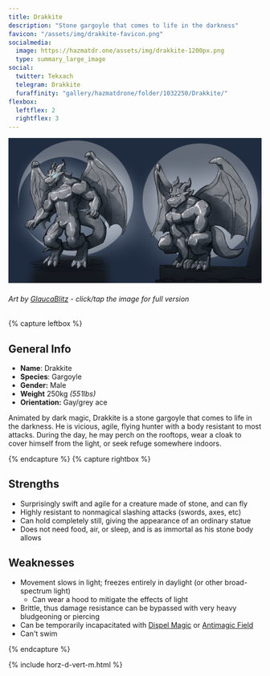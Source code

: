 ```yaml
---
title: Drakkite
description: "Stone gargoyle that comes to life in the darkness"
favicon: "/assets/img/drakkite-favicon.png"
socialmedia:
  image: https://hazmatdr.one/assets/img/drakkite-1200px.png
  type: summary_large_image
social:
  twitter: Tekxach
  telegram: Drakkite
  furaffinity: "gallery/hazmatdrone/folder/1032250/Drakkite/"
flexbox:
  leftflex: 2
  rightflex: 3
---
```


[![Refsheet Image](/assets/img/drakkite-1200px.png)](/assets/img/drakkite.png)
###### Art by [GlaucaBlitz](https://www.furaffinity.net/user/GlaucaBlitz) - <span class="desktop-only">click</span><span class="raw-only">/</span><span class="mobile-only">tap</span> the image for full version

	
{% capture leftbox %}
## General Info
- **Name**: Drakkite
- **Species**: Gargoyle
- **Gender:** Male
- **Weight** 250kg *(551lbs)*
- **Orientation:** Gay/grey ace

Animated by dark magic, Drakkite is a stone gargoyle that comes to life in the darkness. He is vicious, agile, flying hunter with a body resistant to most attacks.
During the day, he may perch on the rooftops, wear a cloak to cover himself from the light, or seek refuge somewhere indoors.

{% endcapture %}
{% capture rightbox %}

## Strengths
* Surprisingly swift and agile for a creature made of stone, and can fly
* Highly resistant to nonmagical slashing attacks (swords, axes, etc)
* Can hold completely still, giving the appearance of an ordinary statue
* Does not need food, air, or sleep, and is as immortal as his stone body allows

## Weaknesses
* Movement slows in light; freezes entirely in daylight (or other broad-spectrum light)
  * Can wear a hood to mitigate the effects of light
* Brittle, thus damage resistance can be bypassed with very heavy bludgeoning or piercing
* Can be temporarily incapacitated with [Dispel Magic](https://www.dndbeyond.com/spells/dispel-magic) or [Antimagic Field](https://www.dndbeyond.com/spells/antimagic-field)
* Can't swim

{% endcapture %}

<!-- Turns capture groups into a flex box. Must come after capture groups. -->
{% include horz-d-vert-m.html %}
